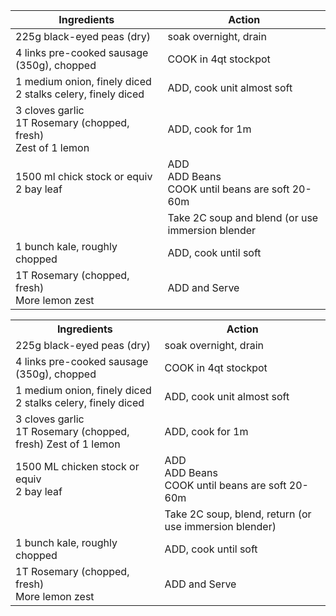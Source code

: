 
| Ingredients                | Action |
|----------------------------|--------|
| 225g black-eyed peas (dry) | soak overnight, drain |
| 4 links pre-cooked sausage (350g), chopped | COOK in 4qt stockpot |
| 1 medium onion, finely diced <br> 2 stalks celery, finely diced  | ADD, cook unit almost soft |
| 3 cloves garlic<br>1T Rosemary (chopped, fresh)<br> Zest of 1 lemon | ADD, cook for 1m |
| 1500 ml chick stock or equiv <br>2 bay leaf |  ADD<br>ADD Beans<br>COOK until beans are soft 20-60m |
|                                | Take 2C soup and blend (or use immersion blender |
| 1 bunch kale, roughly chopped | ADD, cook until soft |
|  1T Rosemary (chopped, fresh)<br>More lemon zest | ADD and Serve | 

<table>
<tbody>
<tr><th>Ingredients</th><th>Action</th></tr>
<tr><td>
225g black-eyed peas (dry)
</td><td>
soak overnight, drain
</td></tr>
<tr><td>
4 links pre-cooked sausage (350g), chopped
</td><td>
COOK in 4qt stockpot
</td></tr>
<tr><td>
1 medium onion, finely diced <br>
2 stalks celery, finely diced
</td><td>
ADD, cook unit almost soft
</td></tr>
<tr><td>
3 cloves garlic<br>
1T Rosemary (chopped, fresh)
Zest of 1 lemon
</td><td>
ADD, cook for 1m 
</td></tr>
<tr><td>
1500 ML chicken stock or equiv <br>
2 bay leaf
</td><td>
ADD<br>
ADD Beans<br>
COOK until beans are soft 20-60m
</td></tr>
<tr><td>
&nbsp;
</td><td>
Take 2C soup, blend, return (or use immersion blender)
</td></tr>
<tr><td>
1 bunch kale, roughly chopped
</td><td>
ADD, cook until soft
</td></tr>
<tr><td>
1T Rosemary (chopped, fresh)<br>
More lemon zest
</td><td>
ADD and Serve
</td></tr>
</tbody>
</table>
